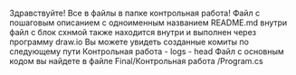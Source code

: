 Здравствуйте! Все в файлы в папке контрольная работа!
Файл с пошаговым описанием с одноименным названием README.md внутри
файл с блок схнмой также находится внутри и выполнен через программу draw.io
Вы можете увидеть созданные комиты по следующему пути Контрольная работа - logs - head
Файл с основным кодом вы найдете в файле Final/Контрольная работа
/Program.cs
